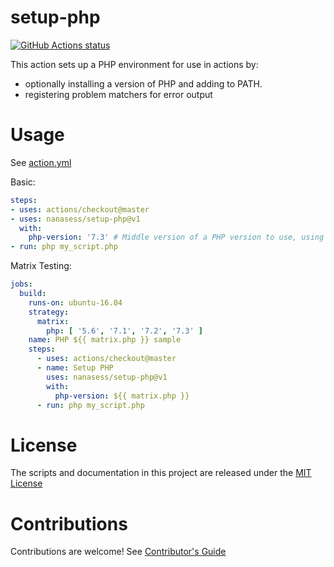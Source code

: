 # setup-php

<p align="left">
  <a href="https://github.com/nanasess/setup-php"><img alt="GitHub Actions status" src="https://github.com/nanasess/setup-php/workflows/Main%20workflow/badge.svg"></a>
</p>

This action sets up a PHP environment for use in actions by:

- optionally installing a version of PHP and adding to PATH.
- registering problem matchers for error output

# Usage

See [action.yml](action.yml)

Basic:
```yaml
steps:
- uses: actions/checkout@master
- uses: nanasess/setup-php@v1
  with:
    php-version: '7.3' # Middle version of a PHP version to use, using APT package version syntax.
- run: php my_script.php
```

Matrix Testing:
```yaml
jobs:
  build:
    runs-on: ubuntu-16.04
    strategy:
      matrix:
        php: [ '5.6', '7.1', '7.2', '7.3' ]
    name: PHP ${{ matrix.php }} sample
    steps:
      - uses: actions/checkout@master
      - name: Setup PHP
        uses: nanasess/setup-php@v1
        with:
          php-version: ${{ matrix.php }}
      - run: php my_script.php
```

# License

The scripts and documentation in this project are released under the [MIT License](LICENSE)

# Contributions

Contributions are welcome!  See [Contributor's Guide](docs/contributors.md)
